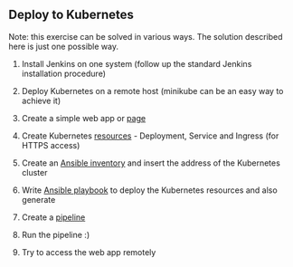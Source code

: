 ## Deploy to Kubernetes

Note: this exercise can be solved in various ways. The solution described here is just one possible way.

1. Install Jenkins on one system (follow up the standard Jenkins installation procedure)
2. Deploy Kubernetes on a remote host (minikube can be an easy way to achieve it)
3. Create a simple web app or [page](html)

4. Create Kubernetes [resources](helloworld.yml) - Deployment, Service and Ingress (for HTTPS access)
5. Create an [Ansible inventory](inventory) and insert the address of the Kubernetes cluster
6. Write [Ansible playbook](deploy.yml) to deploy the Kubernetes resources and also generate 
7. Create a [pipeline](Jenkinsfile)

8. Run the pipeline :)
9. Try to access the web app remotely
